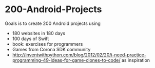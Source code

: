 # 200-Android-Projects
Goals is to create 200 Android projects using 
- 180 websites in 180 days
- 100 days of Swift
- book: exercises for programmers
- Games from Corona SDK community
- http://inventwithpython.com/blog/2012/02/20/i-need-practice-programming-49-ideas-for-game-clones-to-code/
 as inspiration



